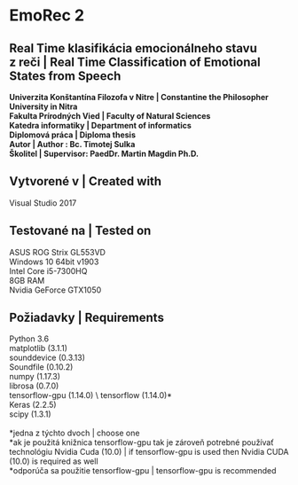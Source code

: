 # EmoRec 2

## Real Time klasifikácia emocionálneho stavu z reči | Real Time Classification of Emotional States from Speech
__Univerzita Konštantína Filozofa v Nitre | Constantine the Philosopher University in Nitra\
Fakulta Prírodných Vied | Faculty of Natural Sciences\
Katedra informatiky | Department of informatics\
Diplomová práca | Diploma thesis\
Autor | Author : Bc. Timotej Sulka\
Školitel | Supervisor: PaedDr. Martin Magdin Ph.D.__

## Vytvorené v | Created with
Visual Studio 2017

## Testované na | Tested on
ASUS ROG Strix GL553VD\
Windows 10 64bit v1903\
Intel Core i5-7300HQ\
8GB RAM\
Nvidia GeForce GTX1050

## Požiadavky | Requirements
Python 3.6\
matplotlib (3.1.1)\
sounddevice (0.3.13)\
Soundfile (0.10.2)\
numpy (1.17.3)\
librosa (0.7.0)\
tensorflow-gpu (1.14.0) \\ tensorflow (1.14.0)*\
Keras (2.2.5)\
scipy (1.3.1)\
\
\*jedna z týchto dvoch | choose one\
\*ak je použitá knižnica tensorflow-gpu tak je zároveň potrebné používať technológiu Nvidia Cuda (10.0) | if tensorflow-gpu is used then Nvidia CUDA (10.0) is required as well\
\*odporúča sa použitie tensorflow-gpu | tensorflow-gpu is recommended
